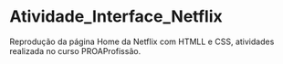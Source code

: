# Atividade_Interface_Netflix
 Reprodução da página Home da Netflix com HTMLL e CSS, atividades realizada no curso PROAProfissão.
